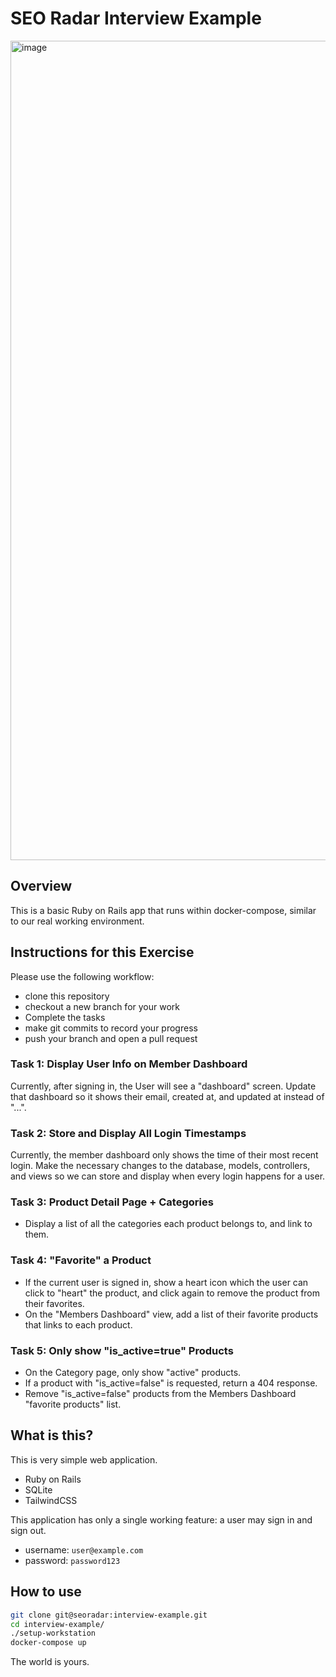 
# SEO Radar Interview Example

<img width="1311" alt="image" src="https://github.com/SEORadar/interview-example/assets/37591/51543b14-b2fd-432d-8d34-f7ffeaf1a966">


## Overview

This is a basic Ruby on Rails app that runs within docker-compose, similar
to our real working environment.

## Instructions for this Exercise

Please use the following workflow:

* clone this repository
* checkout a new branch for your work
* Complete the tasks
* make git commits to record your progress
* push your branch and open a pull request

### Task 1: Display User Info on Member Dashboard

Currently, after signing in, the User will see a "dashboard" screen. Update that dashboard so it shows their email, created at, and updated at instead of "...".

### Task 2: Store and Display All Login Timestamps

Currently, the member dashboard only shows the time of their most recent login. Make the necessary changes to the database, models, controllers, and views so we can store and display when every login happens for a user.

### Task 3: Product Detail Page + Categories

* Display a list of all the categories each product belongs to, and link to them.

### Task 4: "Favorite" a Product

* If the current user is signed in, show a heart icon which the user can click to "heart" the product, and click again to remove the product from their favorites.
* On the "Members Dashboard" view, add a list of their favorite products that links to each product.

### Task 5: Only show "is_active=true" Products

* On the Category page, only show "active" products.
* If a product with "is_active=false" is requested, return a 404 response.
* Remove "is_active=false" products from the Members Dashboard "favorite products" list.

## What is this?

This is very simple web application.

* Ruby on Rails
* SQLite
* TailwindCSS

This application has only a single working feature: a user may sign in and sign out.

* username: `user@example.com`
* password: `password123`

## How to use

```bash
git clone git@seoradar:interview-example.git
cd interview-example/
./setup-workstation
docker-compose up
```

The world is yours.
